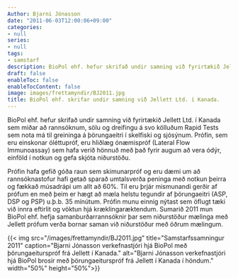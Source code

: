 ```yaml
---
Author: Bjarni Jónasson
date: "2011-06-03T12:00:06+09:00"
categories:
- null
series:
- null
tags:
- samstarf
description: BioPol ehf. hefur skrifað undir samning við fyrirtækið Jellett Ltd. í Kanada sem miðar að rannsóknum, sölu og dreifingu á svo kölluðum Rapid Tests sem nota má til greininga á...
draft: false
enableToc: false
enableTocContent: false
image: images/frettamyndir/BJ2011.jpg
title: BioPol ehf. skrifar undir samning við Jellett Ltd. í Kanada.
---
```


BioPol ehf. hefur skrifað undir samning við fyrirtækið Jellett Ltd. í Kanada sem miðar að rannsóknum, sölu og dreifingu á svo kölluðum Rapid Tests sem nota má til greininga á þörungaeitri í skelfiski og sjósýnum. Prófin, sem eru einskonar óléttupróf, eru hliðlæg ónæmispróf (Lateral Flow Immunoassay) sem hafa verið hönnuð með það fyrir augum að vera ódýr, einföld í notkun og gefa skjóta niðurstöðu.

Prófin hafa gefið góða raun sem skimunarpróf og eru dæmi um að rannsóknastofur hafi getað sparað umtalsverða peninga með notkun þeirra og fækkað músadrápi um allt að 60%. Til eru þrjár mismunandi gerðir af prófum en með þeim er hægt að mæla helstu tegundir af þörungaeitri (ASP, DSP og PSP) u.þ.b. 35 mínútum. Prófin munu einnig nýtast sem öflugt tæki við innra eftirlit og vöktun hjá kræklingaræktendum. Sumarið 2011 mun BioPol ehf. hefja samanburðarrannsóknir þar sem niðurstöður mælinga með Jellett prófum verða bornar saman við niðurstöður með öðrum mælingum.

{{< img src="/images/frettamyndir/BJ2011.jpg" title="Samstarfssamningur 2011" caption="Bjarni Jónasson verkefnastjóri hjá BioPol með þörungaeiturspróf frá Jellett í Kanada." alt="Bjarni Jónasson verkefnastjóri hjá BioPol brosir með þörungaeiturspróf frá Jellett í Kanada í höndum." width="50%" height="50%">}}

